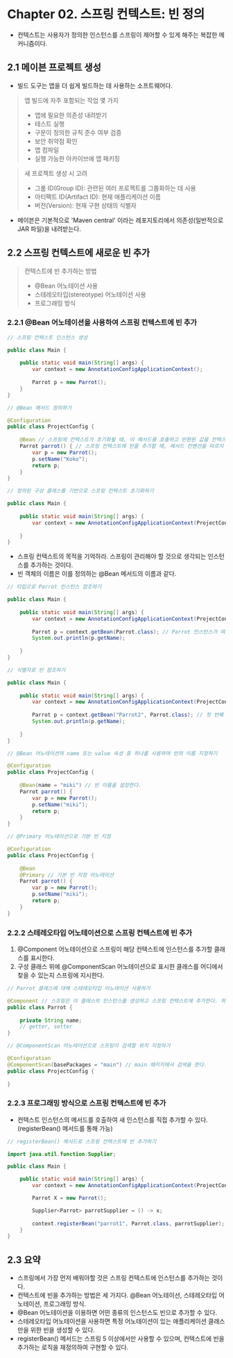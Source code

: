 # Chapter 02. 스프링 컨텍스트: 빈 정의

- 컨텍스트는 사용자가 정의한 인스턴스를 스프링이 제어할 수 있게 해주는 복잡한 메커니즘이다.

## 2.1 메이븐 프로젝트 생성

- 빌드 도구는 앱을 더 쉽게 빌드하는 데 사용하는 소프트웨어다.

> 앱 빌드에 자주 포함되는 작업 몇 가지
> - 앱에 필요한 의존성 내려받기
> - 테스트 실행
> - 구문이 정의한 규칙 준수 여부 검증
> - 보안 취약점 확인
> - 앱 컴파일
> - 실행 가능한 아카이브에 앱 패키징

> 새 프로젝트 생성 시 고려
> - 그룸 ID(Group ID): 관련된 여러 프로젝트를 그룹화하는 데 사용
> - 아티팩트 ID(Artifact ID): 현재 애플리케이션 이름
> - 버전(Version): 현재 구현 상태의 식별자

- 메이븐은 기본적으로 'Maven central' 이라는 레포지토리에서 의존성(일반적으로 JAR 파일)을 내려받는다.

## 2.2 스프링 컨텍스트에 새로운 빈 추가

> 컨텍스트에 빈 추가하는 방법
> - @Bean 어노테이션 사용
> - 스테레오타입(stereotype) 어노테이션 사용
> - 프로그래밍 방식

### 2.2.1 @Bean 어노테이션을 사용하여 스프링 컨텍스트에 빈 추가

```java
// 스프링 컨텍스트 인스턴스 생성

public class Main {
    
    public static void main(String[] args) {
        var context = new AnnotationConfigApplicationContext();
        
        Parrot p = new Parrot();
    }
}
```

```java
// @Bean 메서드 정의하기

@Configuration
public class ProjectConfig {
    
    @Bean // 스프링에 컨텍스트가 초기화될 때, 이 메서드를 호출하고 반환된 값을 컨텍스트에 추가.
    Parrot parrot() { // 스프링 컨텍스트에 빈을 추가할 때, 메서드 컨벤션을 따르지 않는다.
        var p = new Parrot();
        p.setName("Koko");
        return p;
    }
}
```

```java
// 정의된 구성 클래스를 기반으로 스프링 컨텍스트 초기화하기

public class Main {
    
    public static void main(String[] args) {
        var context = new AnnotationConfigApplicationContext(ProjectConfig.class); // 스트링 컨텍스트 인스턴스가 생성될 때 구성 클래스를 매개변수로 전송하여 스프링이 이를 사용하도록 지시한다.
        
    }
}
```

- 스프링 컨텍스트의 목적을 기억하라. 스프링이 관리해야 할 것으로 생각되는 인스턴스를 추가하는 것이다.
- 빈 객체의 이름은 이를 정의하는 @Bean 메서드의 이름과 같다.

```java
// 타입으로 Parrot 인스턴스 참조하기

public class Main {
    
    public static void main(String[] args) {
        var context = new AnnotationConfigApplicationContext(ProjectConfig.class);
        
        Parrot p = context.getBean(Parrot.class); // Parrot 인스턴스가 여러 개일 경우 예외가 발생한다. 
        System.out.println(p.getName);
        
    }
}
```

```java
// 식별자로 빈 참조하기

public class Main {
    
    public static void main(String[] args) {
        var context = new AnnotationConfigApplicationContext(ProjectConfig.class);
        
        Parrot p = context.getBean("Parrot2", Parrot.class); // 첫 번째 매개변수가 참조할 인스턴스 이름이다. 
        System.out.println(p.getName);
        
    }
}
```

```java
// @Bean 어노테이션의 name 또는 value 속성 중 하나를 사용하여 빈의 이름 지정하기

@Configuration
public class ProjectConfig {
    
    @Bean(name = "miki") // 빈 이름을 설정한다.
    Parrot parrot() {
        var p = new Parrot();
        p.setName("miki");
        return p;
    }
}
```

```java
// @Primary 어노테이션으로 기본 빈 지정

@Configuration
public class ProjectConfig {
    
    @Bean
    @Primary // 기본 빈 지정 어노테이션
    Parrot parrot() {
        var p = new Parrot();
        p.setName("miki");
        return p;
    }
}
```

### 2.2.2 스테레오타입 어노테이션으로 스프링 컨텍스트에 빈 추가

1. @Component 어노테이션으로 스프링이 해당 컨텍스트에 인스턴스를 추가할 클래스를 표시한다.
2. 구성 클래스 위에 @ComponentScan 어노테이션으로 표시한 클래스를 어디에서 찾을 수 있는지 스프링에 지시한다.

```java
// Parrot 클래스에 대해 스테레오타입 어노테이션 사용하기

@Component // 스프링은 이 클래스의 인스턴스를 생성하고 스프링 컨텍스트에 추가한다. 하지만 @ComponentScan 어노테이션으로 지정된 클래스를 검색하도록 지시해야 한다.
public class Parrot {
    
    private String name;
    // getter, setter
}
```

```java
// @ComponentScan 어노테이션으로 스프링이 검색할 위치 지정하기

@Configuration
@ComponentScan(basePackages = "main") // main 패키지에서 검색을 한다.
public class ProjectConfig {
    
}
```

### 2.2.3 프로그래밍 방식으로 스프링 컨텍스트에 빈 추가

- 컨텍스트 인스턴스의 메서드를 호출하여 새 인스턴스를 직접 추가할 수 있다.(registerBean() 메서드를 통해 가능)

```java
// registerBean() 메서드로 스프링 컨텍스트에 빈 추가하기

import java.util.function.Supplier;

public class Main {

    public static void main(String[] args) {
        var context = new AnnotationConfigApplicationContext(ProjectConfig.class);

        Parrot X = new Parrot();

        Supplier<Parrot> parrotSupplier = () -> x;
        
        context.registerBean("parrot1", Parrot.class, parrotSupplier); // 스프링 컨텍스트에 인스턴스 추가
    }
}
```

## 2.3 요약

- 스프링에서 가장 먼저 배워야할 것은 스프링 컨텍스트에 인스턴스를 추가하는 것이다.
- 컨텍스트에 빈을 추가하는 방법은 세 가지다. @Bean 어노테이선, 스테레오타입 어노테이션, 프로그래밍 방식.
- @Bean 어노테이션을 이용하면 어떤 종류의 인스턴스도 빈으로 추가할 수 있다.
- 스테레오타입 어노테이션을 사용하면 특정 어노테이션이 있는 애플리케이션 클래스만을 위한 빈을 생성할 수 있다.
- registerBean() 메서드는 스프링 5 이상에서만 사용할 수 있으며, 컨텍스트에 빈을 추가하는 로직을 재정의하여 구현할 수 있다.